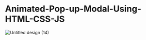 # Animated-Pop-up-Modal-Using-HTML-CSS-JS

![Untitled design (14)](https://user-images.githubusercontent.com/95895380/150679114-e0a81900-bb71-4041-8cda-b9dcca713a85.png)
